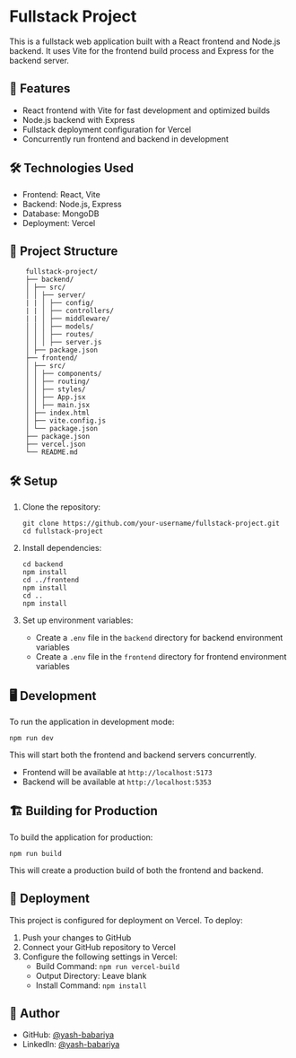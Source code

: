 # Fullstack Project

This is a fullstack web application built with a React frontend and Node.js backend. It uses Vite for the frontend build process and Express for the backend server.

## 🚀 Features

- React frontend with Vite for fast development and optimized builds
- Node.js backend with Express
- Fullstack deployment configuration for Vercel
- Concurrently run frontend and backend in development

## 🛠️ Technologies Used

- Frontend: React, Vite
- Backend: Node.js, Express
- Database: MongoDB
- Deployment: Vercel

## 📁 Project Structure
```
    fullstack-project/
    ├── backend/
    │ ├── src/
    │ │ ├── server/
    | | │ ├── config/
    | | │ ├── controllers/
    | | │ ├── middleware/
    │ │ │ ├── models/
    │ │ │ ├── routes/
    │ │ │ ├── server.js
    │ ├── package.json
    ├── frontend/
    │ ├── src/
    │ │ ├── components/
    │ │ ├── routing/
    │ │ ├── styles/
    │ │ ├── App.jsx
    │ │ ├── main.jsx
    │ ├── index.html
    │ ├── vite.config.js
    │ └── package.json
    ├── package.json
    ├── vercel.json
    └── README.md
```

## 🛠️ Setup

1. Clone the repository:
   ```
   git clone https://github.com/your-username/fullstack-project.git
   cd fullstack-project
   ```

2. Install dependencies:
   ```
   cd backend
   npm install
   cd ../frontend
   npm install
   cd ..
   npm install
   ```

3. Set up environment variables:
   - Create a `.env` file in the `backend` directory for backend environment variables
   - Create a `.env` file in the `frontend` directory for frontend environment variables

## 🖥️ Development

To run the application in development mode:

```
npm run dev
```

This will start both the frontend and backend servers concurrently.

- Frontend will be available at `http://localhost:5173`
- Backend will be available at `http://localhost:5353`

## 🏗️ Building for Production

To build the application for production:

```
npm run build
```

This will create a production build of both the frontend and backend.

## 🚢 Deployment

This project is configured for deployment on Vercel. To deploy:

1. Push your changes to GitHub
2. Connect your GitHub repository to Vercel
3. Configure the following settings in Vercel:
   - Build Command: `npm run vercel-build`
   - Output Directory: Leave blank
   - Install Command: `npm install`

## 👤 Author

- GitHub: [@yash-babariya](https://github.com/yash-babariya)
- LinkedIn: [@yash-babariya](https://www.linkedin.com/in/yash-babariya-a370b52a5/)
